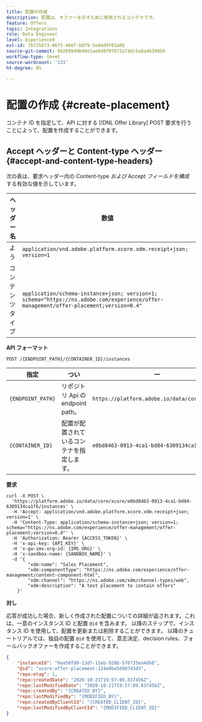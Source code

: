```yaml
---
title: 配置の作成
description: 配置は、オファーを示すために使用されるコンテナです。
feature: Offers
topic: Integrations
role: Data Engineer
level: Experienced
exl-id: 7b735873-86f5-466f-b079-5e84d9f03a08
source-git-commit: 882b99d9b49e1ae6d0f97872a74dc5a8a4639050
workflow-type: tm+mt
source-wordcount: '131'
ht-degree: 0%

---
```


# 配置の作成 {#create-placement}

コンテナ ID を指定して、API に対する [!DNL Offer Library] POST 要求を行うことによって、配置を作成することができます。

## Accept ヘッダーと Content-type ヘッダー {#accept-and-content-type-headers}

次の表は、要求ヘッダー内の Content-type *および* Accept *フィールドを構成* する有効な値を示しています。

| ヘッダー名 | 数値 |
| ----------- | ----- |
| よう | `application/vnd.adobe.platform.xcore.xdm.receipt+json; version=1` |
| コンテンツタイプ | `application/schema-instance+json; version=1;  schema="https://ns.adobe.com/experience/offer-management/offer-placement;version=0.4"` |

**API フォーマット**

```http
POST /{ENDPOINT_PATH}/{CONTAINER_ID}/instances
```

| 指定 | つい | 一 |
| --------- | ----------- | ------- |
| `{ENDPOINT_PATH}` | リポジトリ Api の endpoint path。 | `https://platform.adobe.io/data/core/xcore/` |
| `{CONTAINER_ID}` | 配置が配置されているコンテナを指定します。 | `e0bd8463-0913-4ca1-bd84-6309134ca1f6` |

**要求**

```shell
curl -X POST \
  'https://platform.adobe.io/data/core/xcore/e0bd8463-0913-4ca1-bd84-6309134ca1f6/instances' \
  -H 'Accept: application/vnd.adobe.platform.xcore.xdm.receipt+json; version=1' \
  -H 'Content-Type: application/schema-instance+json; version=1;  schema="https://ns.adobe.com/experience/offer-management/offer-placement;version=0.4"' \
  -H 'Authorization: Bearer {ACCESS_TOKEN}' \
  -H 'x-api-key: {API_KEY}' \
  -H 'x-gw-ims-org-id: {IMS_ORG}' \
  -H 'x-sandbox-name: {SANDBOX_NAME}' \
  -d '{
        "xdm:name": "Sales Placement",
        "xdm:componentType": "https://ns.adobe.com/experience/offer-management/content-component-html",
        "xdm:channel": "https://ns.adobe.com/xdm/channel-types/web",
        "xdm:description": "A test placement to contain offers"
    }'
```

**対し**

応答が成功した場合、新しく作成された配置についての詳細が返されます。これは、一意のインスタンス ID と配置 `@id` を含みます。 以降のステップで、インスタンス ID を使用して、配置を更新または削除することができます。 以降のチュートリアルでは、独自の配置 `@id` を使用して、意志決定、decision rules、フォールバックオファーを作成することができます。

```json
{
    "instanceId": "9aa58fd0-13d7-11eb-928b-576735ea4db8",
    "@id": "xcore:offer-placement:124e0be5699743d3",
    "repo:etag": 1,
    "repo:createdDate": "2020-10-21T19:57:09.837456Z",
    "repo:lastModifiedDate": "2020-10-21T19:57:09.837456Z",
    "repo:createdBy": "{CREATED_BY}",
    "repo:lastModifiedBy": "{MODIFIED_BY}",
    "repo:createdByClientId": "{CREATED_CLIENT_ID}",
    "repo:lastModifiedByClientId": "{MODIFIED_CLIENT_ID}"
}
```
